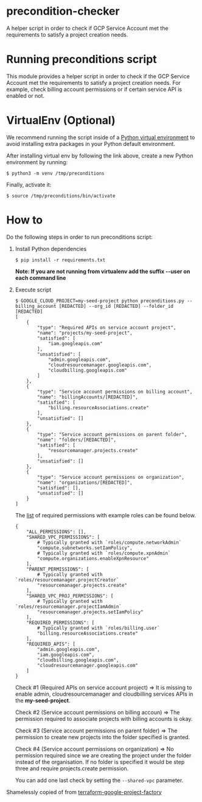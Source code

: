 # precondition-checker
A helper script in order to check if GCP Service Account met the requirements to satisfy a project creation needs. 


# Running preconditions script
This module provides a helper script in order to check if the  GCP Service Account met the requirements to satisfy a project creation needs. For example, check billing account permissions or if certain service API is enabled or not.


# VirtualEnv (Optional)
We recommend running the script inside of a [Python virtual environment](https://packaging.python.org/guides/installing-using-pip-and-virtual-environments/) to avoid installing extra packages in your Python default environment.

After installing virtual env by following the link above, create a new Python environment by running:
```
$ python3 -m venv /tmp/preconditions
```

Finally, activate it:
```
$ source /tmp/preconditions/bin/activate
```

# How to
Do the following steps in order to run preconditions script:

1) Install Python dependencies
    ```
    $ pip install -r requirements.txt
    ```
    <p><b>Note: If you are not running from virtualenv add the suffix --user on each command line</b></p>
1) Execute script
    ```
    $ GOOGLE_CLOUD_PROJECT=my-seed-project python preconditions.py --billing_account [REDACTED] --org_id [REDACTED] --folder_id [REDACTED]
    [
        {
            "type": "Required APIs on service account project",
            "name": "projects/my-seed-project",
            "satisfied": [
                "iam.googleapis.com"
            ],
            "unsatisfied": [
                "admin.googleapis.com",
                "cloudresourcemanager.googleapis.com",
                "cloudbilling.googleapis.com"
            ]
        },
        {
            "type": "Service account permissions on billing account",
            "name": "billingAccounts/[REDACTED]",
            "satisfied": [
                "billing.resourceAssociations.create"
            ],
            "unsatisfied": []
        },
        {
            "type": "Service account permissions on parent folder",
            "name": "folders/[REDACTED]",
            "satisfied": [
                "resourcemanager.projects.create"
            ],
            "unsatisfied": []
        },
        {
            "type": "Service account permissions on organization",
            "name": "organizations/[REDACTED]",
            "satisfied": [],
            "unsatisfied": []
        }
    ]
    ```

    The [list](./options.json) of required permissions with example roles can be found below.
    
    ```
    {
        "ALL_PERMISSIONS": [],
        "SHARED_VPC_PERMISSIONS": [
            # Typically granted with `roles/compute.networkAdmin`
            "compute.subnetworks.setIamPolicy",
            # Typically granted with `roles/compute.xpnAdmin`
            "compute.organizations.enableXpnResource"
        ],
        "PARENT_PERMISSIONS": [
            # Typically granted with `roles/resourcemanager.projectCreator`
            "resourcemanager.projects.create"
        ],
        "SHARED_VPC_PROJ_PERMISSIONS": [
            # Typically granted with `roles/resourcemanager.projectIamAdmin`
            "resourcemanager.projects.setIamPolicy"
        ],
        "REQUIRED_PERMISSIONS": [
            # Typically granted with `roles/billing.user`
            "billing.resourceAssociations.create"
        ],
        "REQUIRED_APIS": [
            "admin.googleapis.com",
            "iam.googleapis.com",
            "cloudbilling.googleapis.com",
            "cloudresourcemanager.googleapis.com"
        ]
    }
    ```
    Check #1 (Required APIs on service account project) => It is missing to enable admin, cloudresourcemanager and cloudbilling services APIs in the <b>my-seed-project</b>.

    Check #2 (Service account permissions on billing accoun) => The permission required to associate projects with billing accounts is okay.

    Check #3 (Service account permissions on parent folder) => The permission to create new projects into the folder specified is granted.

    Check #4 (Service account permissions on organization) => No permission required since we are creating the project under the folder instead of the organisation. If no folder is specified it would be step three and require projects.create permission.

    You can add one last check by setting the `--shared-vpc` parameter.


Shamelessly copied of from [terraform-google-project-factory](https://github.com/terraform-google-modules/terraform-google-project-factory)
